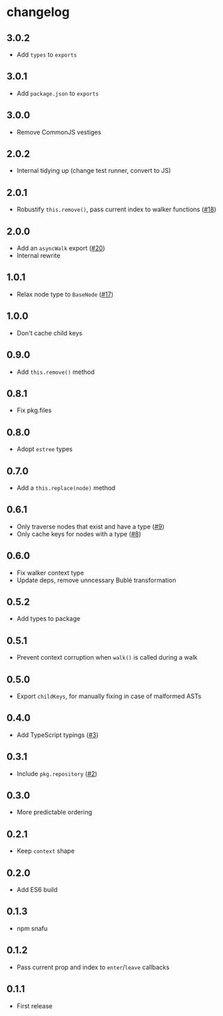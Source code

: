 # changelog

## 3.0.2

- Add `types` to `exports`

## 3.0.1

- Add `package.json` to `exports`

## 3.0.0

- Remove CommonJS vestiges

## 2.0.2

- Internal tidying up (change test runner, convert to JS)

## 2.0.1

- Robustify `this.remove()`, pass current index to walker functions ([#18](https://github.com/Rich-Harris/estree-walker/pull/18))

## 2.0.0

- Add an `asyncWalk` export ([#20](https://github.com/Rich-Harris/estree-walker/pull/20))
- Internal rewrite

## 1.0.1

- Relax node type to `BaseNode` ([#17](https://github.com/Rich-Harris/estree-walker/pull/17))

## 1.0.0

- Don't cache child keys

## 0.9.0

- Add `this.remove()` method

## 0.8.1

- Fix pkg.files

## 0.8.0

- Adopt `estree` types

## 0.7.0

- Add a `this.replace(node)` method

## 0.6.1

- Only traverse nodes that exist and have a type ([#9](https://github.com/Rich-Harris/estree-walker/pull/9))
- Only cache keys for nodes with a type ([#8](https://github.com/Rich-Harris/estree-walker/pull/8))

## 0.6.0

- Fix walker context type
- Update deps, remove unncessary Bublé transformation

## 0.5.2

- Add types to package

## 0.5.1

- Prevent context corruption when `walk()` is called during a walk

## 0.5.0

- Export `childKeys`, for manually fixing in case of malformed ASTs

## 0.4.0

- Add TypeScript typings ([#3](https://github.com/Rich-Harris/estree-walker/pull/3))

## 0.3.1

- Include `pkg.repository` ([#2](https://github.com/Rich-Harris/estree-walker/pull/2))

## 0.3.0

- More predictable ordering

## 0.2.1

- Keep `context` shape

## 0.2.0

- Add ES6 build

## 0.1.3

- npm snafu

## 0.1.2

- Pass current prop and index to `enter`/`leave` callbacks

## 0.1.1

- First release
